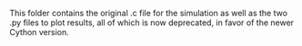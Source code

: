 This folder contains the original .c file for the simulation as well as the two .py files to plot results, all of which is now deprecated, in favor of the newer Cython version.
